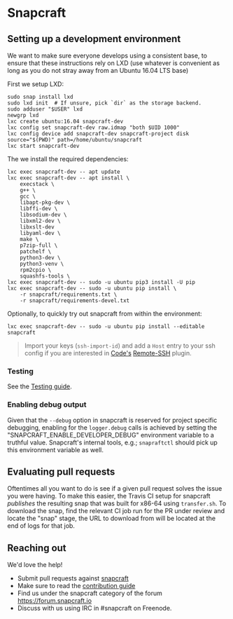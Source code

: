 # Snapcraft

## Setting up a development environment

We want to make sure everyone develops using a consistent base, to ensure that these instructions rely on LXD (use whatever is convenient as long as you do not stray away from an Ubuntu 16.04 LTS base)

First we setup LXD:

    sudo snap install lxd
    sudo lxd init  # If unsure, pick `dir` as the storage backend.
    sudo adduser "$USER" lxd
    newgrp lxd
    lxc create ubuntu:16.04 snapcraft-dev
    lxc config set snapcraft-dev raw.idmap "both $UID 1000"
    lxc config device add snapcraft-dev snapcraft-project disk source="$(PWD)" path=/home/ubuntu/snapcraft
    lxc start snapcraft-dev

The we install the required dependencies:

    lxc exec snapcraft-dev -- apt update
    lxc exec snapcraft-dev -- apt install \
        execstack \
        g++ \
        gcc \
        libapt-pkg-dev \
        libffi-dev \
        libsodium-dev \
        libxml2-dev \
        libxslt-dev
        libyaml-dev \
        make \
        p7zip-full \
        patchelf \
        python3-dev \
        python3-venv \
        rpm2cpio \
        squashfs-tools \
    lxc exec snapcraft-dev -- sudo -u ubuntu pip3 install -U pip
    lxc exec snapcraft-dev -- sudo -u ubuntu pip install \
        -r snapcraft/requirements.txt \
        -r snapcraft/requirements-devel.txt

Optionally, to quickly try out snapcraft from within the environment:

    lxc exec snapcraft-dev -- sudo -u ubuntu pip install --editable snapcraft

> Import your keys (`ssh-import-id`) and add a `Host` entry to your ssh config if you are interested in [Code's](https://snapcraft.io/code) [Remote-SSH]() plugin.

### Testing

See the [Testing guide](TESTING.md).

### Enabling debug output

Given that the `--debug` option in snapcraft is reserved for project specific debugging, enabling for the `logger.debug` calls is achieved by setting the "SNAPCRAFT_ENABLE_DEVELOPER_DEBUG" environment variable to a truthful value. Snapcraft's internal tools, e.g.; `snapraftctl` should pick up this environment variable as well.

## Evaluating pull requests

Oftentimes all you want to do is see if a given pull request solves the issue you were having. To make this easier, the Travis CI setup for snapcraft _publishes_ the resulting snap that was built for x86-64 using `transfer.sh`.
To download the snap, find the relevant CI job run for the PR under review and locate the "snap" stage, the URL to download from will be located at the end of logs for that job.

## Reaching out

We'd love the help!

- Submit pull requests against [snapcraft](https://github.com/snapcore/snapcraft/pulls)
- Make sure to read the [contribution guide](CONTRIBUTING.md)
- Find us under the snapcraft category of the forum https://forum.snapcraft.io
- Discuss with us using IRC in #snapcraft on Freenode.
